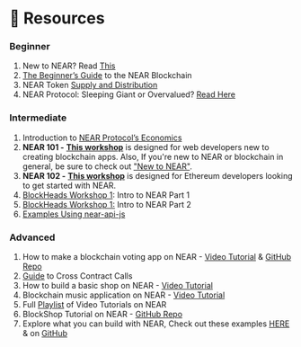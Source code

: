 # 👀 Resources

### Beginner

1. New to NEAR? Read [This](https://docs.near.org/docs/concepts/new-to-near)
2. [The Beginner’s Guide](https://near.org/blog/the-beginners-guide-to-the-near-blockchain/) to the NEAR Blockchain
3. NEAR Token [Supply and Distribution](https://near.org/blog/near-token-supply-and-distribution/)
4. NEAR Protocol: Sleeping Giant or Overvalued? [Read Here](https://medium.com/coinmonks/near-protocol-sleeping-giant-or-overvalued-7999f9201e24)

### Intermediate

1. Introduction to [NEAR Protocol’s Economics](https://near.org/blog/near-protocol-economics/)
2. **NEAR 101 -** [**This workshop**](https://bit.ly/near-101) is designed for web developers new to creating blockchain apps. Also, If you're new to NEAR or blockchain in general, be sure to check out ["New to NEAR"](https://docs.near.org/docs/concepts/new-to-near).
3. **NEAR 102 -** [**This workshop**](https://bit.ly/near-102) is designed for Ethereum developers looking to get started with NEAR.
4. [BlockHeads Workshop 1](https://youtu.be/0ApSQ4YXZAE?list=PL9tzQn_TEuFWvVnc_ThZTzMCx6H5ZRwZX): Intro to NEAR Part 1
5. [BlockHeads Workshop 1:](https://youtu.be/zMRJr5YhWgs?list=PL9tzQn_TEuFWvVnc_ThZTzMCx6H5ZRwZX) Intro to NEAR Part 2
6. [Examples Using near-api-js](https://docs.near.org/docs/tutorials/front-end/naj-examples)

### Advanced

1. How to make a blockchain voting app on NEAR - [Video Tutorial](https://youtu.be/sbcuseMGw9Q?list=PLCI9ROyTBTrJ0hDN4rYua5owswvUYfe5z) & [GitHub Repo](https://github.com/doriancrutcher/blockvote)
2. [Guide](https://docs.near.org/docs/tutorials/contracts/cross-contract-calls) to Cross Contract Calls
3. How to build a basic shop on NEAR - [Video Tutorial](https://youtu.be/XHWPmxZVZnM?list=PL9tzQn_TEuFWvVnc_ThZTzMCx6H5ZRwZX)
4. Blockchain music application on NEAR - [Video Tutorial](https://youtu.be/Do6_enap0tU?list=PL9tzQn_TEuFWvVnc_ThZTzMCx6H5ZRwZX)
5. Full [Playlist](https://www.youtube.com/playlist?list=PL9tzQn_TEuFWvVnc_ThZTzMCx6H5ZRwZX) of Video Tutorials on NEAR
6. BlockShop Tutorial on NEAR - [GitHub Repo](https://github.com/doriancrutcher/BlockShop)
7. Explore what you can build with NEAR, Check out these examples [HERE](https://examples.near.org/) & on [GitHub](https://github.com/near-examples)

